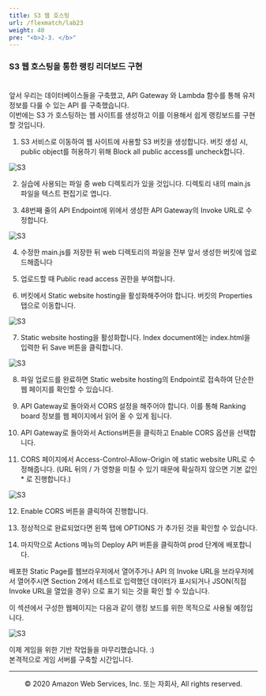 ```yaml
---
title: S3 웹 호스팅
url: /flexmatch/lab23
weight: 40
pre: "<b>2-3. </b>"
---
```


### S3 웹 호스팅을 통한 랭킹 리더보드 구현 <br/><br/>

앞서 우리는 데이터베이스들을 구축했고, API Gateway 와 Lambda 함수를 통해 유저 정보를 다룰 수 있는 API 를 구축했습니다.    
이번에는 S3 가 호스팅하는 웹 사이트를 생성하고 이를 이용해서 쉽게 랭킹보드를 구현할 것입니다.

1. S3 서비스로 이동하여 웹 사이트에 사용할 S3 버킷을 생성합니다. 버킷 생성 시, public object를 허용하기 위해 Block all public access를 uncheck합니다.

![S3](../../images/flexmatch/lab23/S3-1.png)

2. 실습에 사용되는 파일 중 web 디렉토리가 있을 것입니다. 디렉토리 내의 main.js 파일을 텍스트 편집기로 엽니다.

3. 48번째 줄의 API Endpoint에 위에서 생성한 API Gateway의 Invoke URL로 수정합니다.

![S3](../../images/flexmatch/lab23/S3-2.png)

4. 수정한 main.js를 저장한 뒤 web 디렉토리의 파일을 전부 앞서 생성한 버킷에 업로드해줍니다

5. 업로드할 때 Public read access 권한을 부여합니다.

6. 버킷에서 Static website hosting을 활성화해주어야 합니다. 버킷의 Properties 탭으로 이동합니다.

![S3](../../images/flexmatch/lab23/S3-3.png)

7. Static website hosting을 활성화합니다. Index document에는 index.html을 입력한 뒤 Save 버튼을 클릭합니다.

![S3](../../images/flexmatch/lab23/S3-4.png)

8. 파일 업로드를 완료하면 Static website hosting의 Endpoint로 접속하여 단순한 웹 페이지를 확인할 수 있습니다.

9. API Gateway로 돌아와서 CORS 설정을 해주어야 합니다. 이를 통해 Ranking board 정보를 웹 페이지에서 읽어 올 수 있게 됩니다.

10. API Gateway로 돌아와서 Actions버튼을 클릭하고 Enable CORS 옵션을 선택합니다.

11. CORS 페이지에서 Access-Control-Allow-Origin 에 static website URL로 수정해줍니다.
(URL 뒤의 / 가 영향을 미칠 수 있기 때문에 확실하지 않으면 기본 값인 * 로 진행합니다.)

![S3](../../images/flexmatch/lab23/S3-5.png)

12. Enable CORS 버튼을 클릭하여 진행합니다.

13. 정상적으로 완료되었다면 왼쪽 탭에 OPTIONS 가 추가된 것을 확인할 수 있습니다.

14. 마지막으로 Actions 메뉴의 Deploy API 버튼을 클릭하여 prod 단계에 배포합니다.

배포한 Static Page를 웹브라우저에서 열어주거나 API 의 Invoke URL을 브라우저에서 열어주시면 Section 2에서 테스트로 입력했던 데이터가 표시되거나 JSON(직접 Invoke URL을 열었을 경우) 으로 표기 되는 것을 확인 할 수 있습니다. 

이 섹션에서 구성한 웹페이지는 다음과 같이 랭킹 보드를 위한 목적으로 사용될 예정입니다.

![S3](../../images/flexmatch/lab23/S3-6.png)

이제 게임을 위한 기반 작업들을 마무리했습니다. :)    
본격적으로 게임 서버를 구축할 시간입니다.

---
<p align="center">
© 2020 Amazon Web Services, Inc. 또는 자회사, All rights reserved.
</p>
